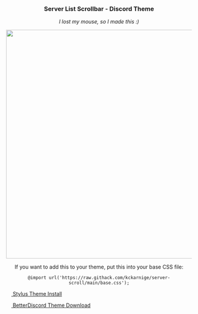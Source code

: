 <h3 align="center">Server List Scrollbar - Discord Theme</h3>


<p align="center"><i>I lost my mouse, so I made this :)</i></p>

<p align="center">
<img src="https://user-images.githubusercontent.com/32397453/135127387-617377eb-1cd5-4903-9e25-6f4b8f2f36e5.png" width="620px">
</p>

<p align="center">
If you want to add this to your theme, put this into your base CSS file:
</p>
<p align="center">
<code>@import url('https://raw.githack.com/kckarnige/server-scroll/main/base.css');</code>
</p>
  
[<img src="https://kckarnige.github.io/res/stylus_icon.svg" height="14px" width="14px"> Stylus Theme Install](https://github.com/kckarnige/server-scroll/raw/main/index.user.css)

[<img src="https://kckarnige.github.io/res/bd_icon.svg" height="14px" width="14px"> BetterDiscord Theme Download](https://betterdiscord.net/ghdl/?url=https://raw.githubusercontent.com/kckarnige/server-scroll/main/serverlistscroll.theme.css)
